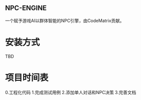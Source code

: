 ## NPC-ENGINE
一个赋予游戏AI以群体智能的NPC引擎，由CodeMatrix贡献。

# 安装方式

TBD

# 项目时间表

0.工程化代码
1.完成测试用例
2.添加单人对话和NPC决策
3.完善文档

